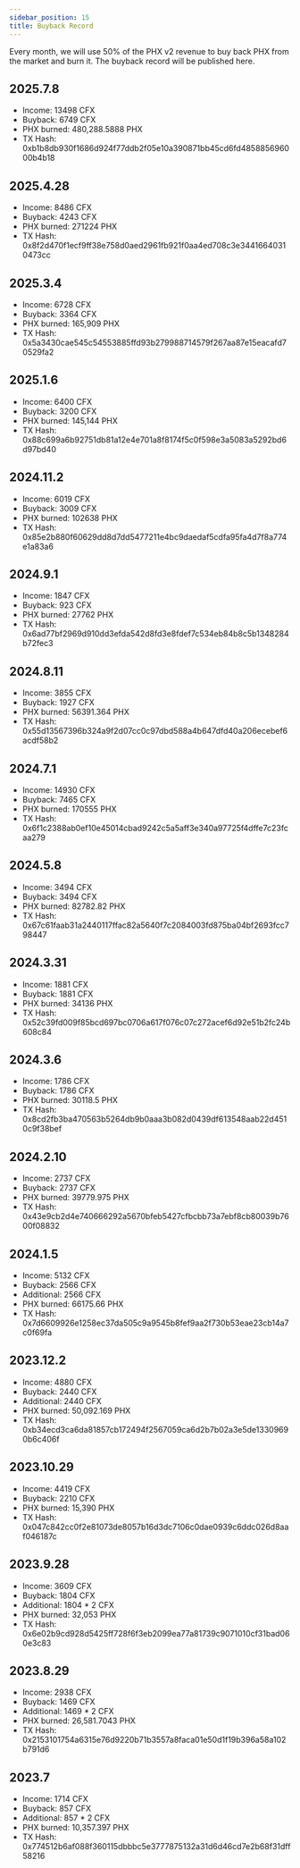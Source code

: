 ```yaml
---
sidebar_position: 15
title: Buyback Record
---
```


Every month, we will use 50% of the PHX v2 revenue to buy back PHX from the market and burn it. The buyback record will be published here.

## 2025.7.8

* Income: 13498 CFX
* Buyback: 6749 CFX
* PHX burned: 480,288.5888 PHX
* TX Hash: 0xb1b8db930f1686d924f77ddb2f05e10a390871bb45cd6fd485885696000b4b18

## 2025.4.28

* Income: 8486 CFX
* Buyback: 4243 CFX
* PHX burned: 271224 PHX
* TX Hash: 0x8f2d470f1ecf9ff38e758d0aed2961fb921f0aa4ed708c3e34416640310473cc

## 2025.3.4

* Income: 6728 CFX
* Buyback: 3364 CFX
* PHX burned: 165,909 PHX
* TX Hash: 0x5a3430cae545c54553885ffd93b279988714579f267aa87e15eacafd70529fa2

## 2025.1.6

* Income: 6400 CFX
* Buyback: 3200 CFX
* PHX burned: 145,144 PHX
* TX Hash: 0x88c699a6b92751db81a12e4e701a8f8174f5c0f598e3a5083a5292bd6d97bd40

## 2024.11.2

* Income: 6019 CFX
* Buyback: 3009 CFX
* PHX burned: 102638 PHX
* TX Hash: 0x85e2b880f60629dd8d7dd5477211e4bc9daedaf5cdfa95fa4d7f8a774e1a83a6

## 2024.9.1

* Income: 1847 CFX
* Buyback: 923 CFX
* PHX burned: 27762 PHX
* TX Hash: 0x6ad77bf2969d910dd3efda542d8fd3e8fdef7c534eb84b8c5b1348284b72fec3

## 2024.8.11

* Income: 3855 CFX
* Buyback: 1927 CFX
* PHX burned: 56391.364 PHX
* TX Hash: 0x55d13567396b324a9f2d07cc0c97dbd588a4b647dfd40a206ecebef6acdf58b2

## 2024.7.1

* Income: 14930 CFX
* Buyback: 7465 CFX
* PHX burned: 170555 PHX
* TX Hash: 0x6f1c2388ab0ef10e45014cbad9242c5a5aff3e340a97725f4dffe7c23fcaa279

## 2024.5.8

* Income: 3494 CFX
* Buyback: 3494 CFX
* PHX burned: 82782.82 PHX
* TX Hash: 0x67c61faab31a2440117ffac82a5640f7c2084003fd875ba04bf2693fcc798447

## 2024.3.31

* Income: 1881 CFX
* Buyback: 1881 CFX
* PHX burned: 34136 PHX
* TX Hash: 0x52c39fd009f85bcd697bc0706a617f076c07c272acef6d92e51b2fc24b608c84

## 2024.3.6

* Income: 1786 CFX
* Buyback: 1786 CFX
* PHX burned: 30118.5 PHX
* TX Hash: 0x8cd2fb3ba470563b5264db9b0aaa3b082d0439df613548aab22d4510c9f38bef

## 2024.2.10

* Income: 2737 CFX
* Buyback: 2737 CFX
* PHX burned: 39779.975 PHX
* TX Hash: 0x43e9cb2d4e740666292a5670bfeb5427cfbcbb73a7ebf8cb80039b7600f08832

## 2024.1.5

* Income: 5132 CFX
* Buyback: 2566 CFX
* Additional: 2566 CFX
* PHX burned: 66175.66 PHX
* TX Hash: 0x7d6609926e1258ec37da505c9a9545b8fef9aa2f730b53eae23cb14a7c0f69fa

## 2023.12.2

* Income: 4880 CFX
* Buyback: 2440 CFX
* Additional: 2440 CFX
* PHX burned: 50,092.169 PHX
* TX Hash: 0xb34ecd3ca6da81857cb172494f2567059ca6d2b7b02a3e5de13309690b6c406f

## 2023.10.29

* Income: 4419 CFX
* Buyback: 2210 CFX
* PHX burned: 15,390 PHX
* TX Hash: 0x047c842cc0f2e81073de8057b16d3dc7106c0dae0939c6ddc026d8aaf046187c

## 2023.9.28

* Income: 3609 CFX
* Buyback: 1804 CFX
* Additional: 1804 * 2 CFX
* PHX burned: 32,053 PHX
* TX Hash: 0x6e02b9cd928d5425ff728f6f3eb2099ea77a81739c9071010cf31bad060e3c83

## 2023.8.29

* Income: 2938 CFX
* Buyback: 1469 CFX
* Additional: 1469 * 2 CFX
* PHX burned: 26,581.7043 PHX
* TX Hash: 0x2153101754a6315e76d9220b71b3557a8faca01e50d1f19b396a58a102b791d6

## 2023.7

* Income: 1714 CFX
* Buyback: 857 CFX
* Additional: 857 * 2 CFX
* PHX burned: 10,357.397 PHX
* TX Hash: 0x774512b6af088f360115dbbbc5e3777875132a31d6d46cd7e2b68f31dff58216